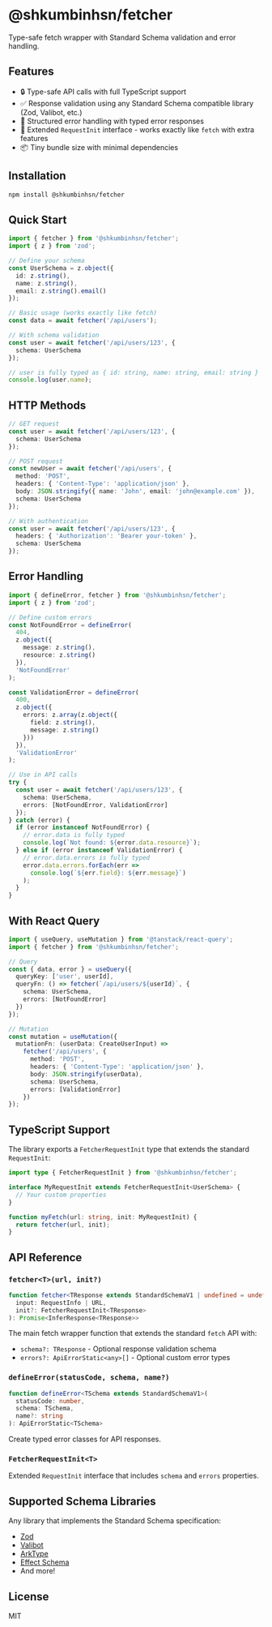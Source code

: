 # @shkumbinhsn/fetcher

Type-safe fetch wrapper with Standard Schema validation and error handling.

## Features

- 🔒 Type-safe API calls with full TypeScript support
- ✅ Response validation using any Standard Schema compatible library (Zod, Valibot, etc.)
- 🎯 Structured error handling with typed error responses
- 🚀 Extended `RequestInit` interface - works exactly like `fetch` with extra features
- 📦 Tiny bundle size with minimal dependencies

## Installation

```bash
npm install @shkumbinhsn/fetcher
```

## Quick Start

```typescript
import { fetcher } from '@shkumbinhsn/fetcher';
import { z } from 'zod';

// Define your schema
const UserSchema = z.object({
  id: z.string(),
  name: z.string(),
  email: z.string().email()
});

// Basic usage (works exactly like fetch)
const data = await fetcher('/api/users');

// With schema validation
const user = await fetcher('/api/users/123', {
  schema: UserSchema
});

// user is fully typed as { id: string, name: string, email: string }
console.log(user.name);
```

## HTTP Methods

```typescript
// GET request
const user = await fetcher('/api/users/123', {
  schema: UserSchema
});

// POST request
const newUser = await fetcher('/api/users', {
  method: 'POST',
  headers: { 'Content-Type': 'application/json' },
  body: JSON.stringify({ name: 'John', email: 'john@example.com' }),
  schema: UserSchema
});

// With authentication
const user = await fetcher('/api/users/123', {
  headers: { 'Authorization': 'Bearer your-token' },
  schema: UserSchema
});
```

## Error Handling

```typescript
import { defineError, fetcher } from '@shkumbinhsn/fetcher';
import { z } from 'zod';

// Define custom errors
const NotFoundError = defineError(
  404,
  z.object({
    message: z.string(),
    resource: z.string()
  }),
  'NotFoundError'
);

const ValidationError = defineError(
  400,
  z.object({
    errors: z.array(z.object({
      field: z.string(),
      message: z.string()
    }))
  }),
  'ValidationError'
);

// Use in API calls
try {
  const user = await fetcher('/api/users/123', {
    schema: UserSchema,
    errors: [NotFoundError, ValidationError]
  });
} catch (error) {
  if (error instanceof NotFoundError) {
    // error.data is fully typed
    console.log(`Not found: ${error.data.resource}`);
  } else if (error instanceof ValidationError) {
    // error.data.errors is fully typed
    error.data.errors.forEach(err => 
      console.log(`${err.field}: ${err.message}`)
    );
  }
}
```

## With React Query

```typescript
import { useQuery, useMutation } from '@tanstack/react-query';
import { fetcher } from '@shkumbinhsn/fetcher';

// Query
const { data, error } = useQuery({
  queryKey: ['user', userId],
  queryFn: () => fetcher(`/api/users/${userId}`, {
    schema: UserSchema,
    errors: [NotFoundError]
  })
});

// Mutation
const mutation = useMutation({
  mutationFn: (userData: CreateUserInput) => 
    fetcher('/api/users', {
      method: 'POST',
      headers: { 'Content-Type': 'application/json' },
      body: JSON.stringify(userData),
      schema: UserSchema,
      errors: [ValidationError]
    })
});
```

## TypeScript Support

The library exports a `FetcherRequestInit` type that extends the standard `RequestInit`:

```typescript
import type { FetcherRequestInit } from '@shkumbinhsn/fetcher';

interface MyRequestInit extends FetcherRequestInit<UserSchema> {
  // Your custom properties
}

function myFetch(url: string, init: MyRequestInit) {
  return fetcher(url, init);
}
```

## API Reference

### `fetcher<T>(url, init?)`

```typescript
function fetcher<TResponse extends StandardSchemaV1 | undefined = undefined>(
  input: RequestInfo | URL,
  init?: FetcherRequestInit<TResponse>
): Promise<InferResponse<TResponse>>
```

The main fetch wrapper function that extends the standard `fetch` API with:
- `schema?: TResponse` - Optional response validation schema
- `errors?: ApiErrorStatic<any>[]` - Optional custom error types

### `defineError(statusCode, schema, name?)`

```typescript
function defineError<TSchema extends StandardSchemaV1>(
  statusCode: number,
  schema: TSchema,
  name?: string
): ApiErrorStatic<TSchema>
```

Create typed error classes for API responses.

### `FetcherRequestInit<T>`

Extended `RequestInit` interface that includes `schema` and `errors` properties.

## Supported Schema Libraries

Any library that implements the Standard Schema specification:

- [Zod](https://zod.dev)
- [Valibot](https://valibot.dev) 
- [ArkType](https://arktype.io)
- [Effect Schema](https://effect.website/docs/schema/introduction)
- And more!

## License

MIT